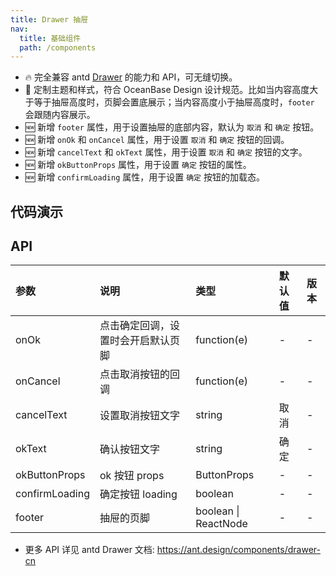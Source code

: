 ```yaml
---
title: Drawer 抽屉
nav:
  title: 基础组件
  path: /components
---
```


- 🔥 完全兼容 antd [Drawer](https://ant.design/components/drawer-cn) 的能力和 API，可无缝切换。
- 💄 定制主题和样式，符合 OceanBase Design 设计规范。比如当内容高度大于等于抽屉高度时，页脚会置底展示；当内容高度小于抽屉高度时，`footer` 会跟随内容展示。
- 🆕 新增 `footer` 属性，用于设置抽屉的底部内容，默认为 `取消` 和 `确定` 按钮。
- 🆕 新增 `onOk` 和 `onCancel` 属性，用于设置 `取消` 和 `确定` 按钮的回调。
- 🆕 新增 `cancelText` 和 `okText` 属性，用于设置 `取消` 和 `确定` 按钮的文字。
- 🆕 新增 `okButtonProps` 属性，用于设置 `确定` 按钮的属性。
- 🆕 新增 `confirmLoading` 属性，用于设置 `确定` 按钮的加载态。

## 代码演示

<code src="./demo/basic.tsx" title="基础抽屉" description="默认包含标题、内容。"></code>

<code src="./demo/footer.tsx" title="开启页脚" description="内容较短时，页脚跟随内容展示；可通过 `onOk` 或 `footer` 开启页脚。"></code>

<code src="./demo/custom-footer.tsx" title="自定义页脚"></code>

<code src="./demo/confirmLoading.tsx" title="确定按钮 loading"></code>

<code src="./demo/form-drawer.tsx" title="用于 Form 表单" description="与 Form 表单合用，用于收集数据。"></code>

<code src="./demo/descriptions.tsx" title="用于详情展示" description="与 Descriptions 合用，用于详情展示"></code>

<code src="./demo/over-height.tsx" title="内容超出" description="支持滚动；内容较长时页脚置底展示"></code>

## API

| 参数           | 说明                               | 类型                 | 默认值 | 版本 |
| :------------- | :--------------------------------- | :------------------- | :----- | :--- |
| onOk           | 点击确定回调，设置时会开启默认页脚 | function(e)          | -      | -    |
| onCancel       | 点击取消按钮的回调                 | function(e)          | -      | -    |
| cancelText     | 设置取消按钮文字                   | string               | 取消   | -    |
| okText         | 确认按钮文字                       | string               | 确定   | -    |
| okButtonProps  | ok 按钮 props                      | ButtonProps          | -      | -    |
| confirmLoading | 确定按钮 loading                   | boolean              | -      | -    |
| footer         | 抽屉的页脚                         | boolean \| ReactNode | -      | -    |

- 更多 API 详见 antd Drawer 文档: https://ant.design/components/drawer-cn
